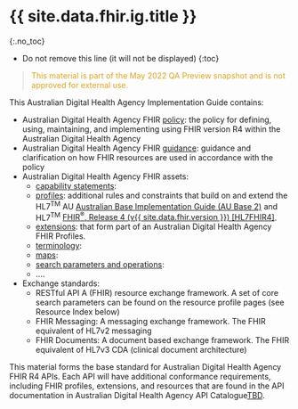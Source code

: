 # {{ site.data.fhir.ig.title }}
<!-- <h3 style="color:#ff0000;">Draft for internal use</h3> -->
{:.no_toc}

<!-- TOC  the css styling for this is \pages\assets\css\project.css under 'markdown-toc'-->
* Do not remove this line (it will not be displayed)
{:toc}
<!-- end TOC -->

> <p style="color:#DAA520;">This material is part of the May 2022 QA Preview snapshot and is not approved for external use.</p>


This Australian Digital Health Agency Implementation Guide contains:
* Australian Digital Health Agency FHIR [policy](policy.html): the policy for defining, using, maintaining, and implementing using FHIR version R4 within the Australian Digital Health Agency
* Australian Digital Health Agency FHIR [guidance](guidance.html): guidance and clarification on how FHIR resources are used in accordance with the policy
* Australian Digital Health Agency FHIR assets:
  * [capability statements](conformance.html):
  * [profiles](profiles.html): additional rules and constraints that build on and extend the HL7<sup>TM</sup> AU [Australian Base Implementation Guide (AU Base 2)](http://build.fhir.org/ig/hl7au/au-fhir-base/index.html) and HL7<sup>TM</sup> [FHIR<sup>&reg;</sup>, Release 4 (v{{ site.data.fhir.version }}) [HL7FHIR4]](#HL7FHIR4). 
  * [extensions](extensions.html): that form part of an Australian Digital Health Agency FHIR Profiles.
  * [terminology](terminology.html): 
  * [maps](structuremaps.html): 
  * [search parameters and operations](searchparams.html): 
  * ....
* Exchange standards:
  * RESTful API A (FHIR) resource exchange framework. A set of core search parameters can be found on the resource profile pages (see Resource Index below)
  * FHIR Messaging: A messaging exchange framework. The FHIR equivalent of HL7v2 messaging
  * FHIR Documents: A document based exchange framework. The FHIR equivalent of HL7v3 CDA (clinical document architecture)

This material forms the base standard for Australian Digital Health Agency FHIR R4 APIs. Each API will have additional conformance requirements, including FHIR profiles, extensions, and resources that are found in the API documentation in Australian Digital Health Agency API Catalogue[TBD](https://developer.digitalhealth.gov.au/taxonomy/term/361/all).